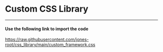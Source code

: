 # Custom CSS Library
----
#### Use the following **link** to import the code

https://raw.githubusercontent.com/jones-root/css_library/main/custom_framework.css

